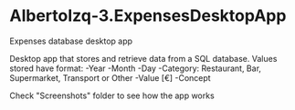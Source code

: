 # AlbertoIzq-3.ExpensesDesktopApp
Expenses database desktop app

Desktop app that stores and retrieve data from a SQL database.
Values stored have format:
-Year
-Month
-Day
-Category: Restaurant, Bar, Supermarket, Transport or Other
-Value [€]
-Concept

Check "Screenshots" folder to see how the app works
